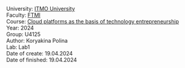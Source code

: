 University: [ITMO University](https://itmo.ru/ru/)\
Faculty: [FTMI](https://ftmi.itmo.ru)\
Course: [Cloud platforms as the basis of technology entrepreneurship](https://)\
Year: 2024\
Group: U4125\
Author: Koryakina Polina\
Lab: Lab1\
Date of create: 19.04.2024\
Date of finished: 19.04.2024
